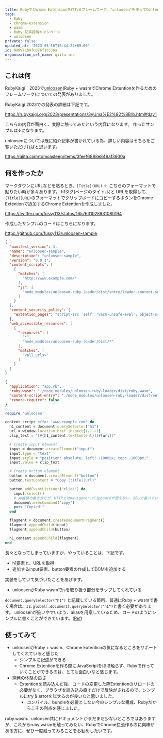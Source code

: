 ```yaml
---
title: RubyでChrome Extensionを作れるフレームワーク、"unloosen"を使ってContent Sctiptを作成した
tags:
  - Ruby
  - chrome-extension
  - wasm
  - Ruby_記事投稿キャンペーン
  - unloosen
private: false
updated_at: '2023-05-16T16:44:24+09:00'
id: 0d9971b9fc076f16536a
organization_url_name: qiita-inc
---
```

## これは何
RubyKaigi　2023で[unloosen](https://github.com/aaaa777/unloosen/)(Ruby + wasmでChrome Extentionを作るためのフレームワーク)についての発表がありました。

RubyKaigi 2023での発表の詳細は下記です。

https://rubykaigi.org/2023/presentations/3yUma%E2%82%8Brb.html#day1

こちらの内容が面白く、実際に触ってみたという内容になります。
作ったサンプルは↓になります。

unloosenについては既に紹介記事が書かれている為、詳しい内容はそちらをご覧いただければと思います。

https://qiita.com/tomoasleep/items/3feef6898e849af3600a

## 何を作ったか
マークダウンにURLなどを貼るとき、`[Title](URL)` <- こちらのフォーマットで貼りたい時が多々あります。
h1タグ(ページのタイトル)と URLを取得して、`[Title](URL)`のフォーマットでクリップボードにコピーするボタンをChrome Extentionで追加するChrome Extentionを作成しました。

https://twitter.com/fussy113/status/1657631028931080194

作成したサンプルのコードはこちらになります。

https://github.com/fussy113/unloosen-sample

```json:manifest.json
{
  "manifest_version": 3,
  "name": "unloosen-sample",
  "description": "unloosen-sample",
  "version": "0.0.1",
  "content_scripts": [
    {
      "matches": [
        "http://www.example.com/"
      ],
      "js": [
        "node_modules/unloosen-ruby-loader/dist/entry/loader-content-script.esm.js"
      ]
    }
  ],
  "content_security_policy": {
    "extention_pages": "script-src 'self' 'wasm-unsafe-eval'; object-src 'self'"
  },
  "web_accessible_resources": [
    {
      "resources": [
        "*",
        "node_modules/unloosen-ruby-loader/dist/*"
      ],
      "matches": [
        "<all_urls>"
      ]
    }
  ]
}
```

```json:unloosen.config.json
{
  "application": "app.rb",
  "ruby.wasm": "./node_modules/unloosen-ruby-loader/dist/ruby.wasm",
  "content-script-entry": "./node_modules/unloosen-ruby-loader/dist/entry/module-content-script.esm.js",
  "remote-require": false
}
```


```ruby:app.rb
require 'unloosen'

content_script site: 'www.example.com' do
  h1_content = document.querySelector("h1")
  url = window.location.href.inspect[1...-1]
  clip_text = "[#{h1_content.textContent}](#{url})"

  # Create input element
  input = document.createElement("input")
  input.type = "text"
  input.style = "position: absolute; left: -1000px; top: -1000px;"
  input.value = clip_text

  # Create button element
  button = document.createElement("button")
  button.textContent = "Copy [title](url)"

  button.addEventListener("click") do
    input.select()
    # 非推奨の書き方だが、HTTPではnavigator.clipboardが使えない、試しで書いているので、これで進めている...
    document.execCommand("copy")
    puts "Copied!"
  end

  flagment = document.createDocumentFragment()
  flagment.appendChild(input)
  flagment.appendChild(button)

  h1_content.appendChild(flagment)
end
```

長々となってしまっていますが、やっていることは、下記です。

- h1要素と、URLを取得
- 追加するinput要素、button要素の作成してDOMを追加する

実装をしていて気づいたことをあげます。

- unloosenがRuby wasmでjsを取り扱う部分をラップしてくれている

`document.querySelector("h1")` と記載している箇所、普通にRuby + wasmで書く場合は、`JS.global[:document].querySelector("h1")`と書く必要があります。
unloosenが扱いやすいよう、aliasを用意しているため、コードのようにシンプルに書くことができています。([Ref](https://github.com/aaaa777/unloosen/blob/main/lib/unloosen/toplevel_alias.rb))

## 使ってみて
- unloosenがRuby + wasm、Chrome Extentionの気になるところをサポートしてくれていると感じた
    - シンプルに記述ができる
    - Chrome Extentionを作る際にJavaScriptをほぼ触らず、Rubyで作っていくことができるのは、とても面白いなと感じます。
- 開発の体験の良さ
    - Extentionを読み込んだ後、コードの変更した際Extentionのリロードの必要がなく、ブラウザを読み込み直すだけで反映がされるので、シンプルにtry & errorを試せるのが良いなと思いました。
        - コンパイル、bundleを必要としない今のシンプルな構成、Rubyだからこその利点を感じました。

ruby.wasm、unloosen共にドキュメントがまだまだ少ないところではありますが、これからruby.wasmを触ってみたい、RubyでChrome拡張作るのに興味がある方に、ぜひ一度触ってみることをお勧めしたいです。
